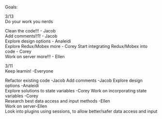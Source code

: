 Goals:


3/13  
Do your work you nerds  


Clean the code!!! - Jacob  
Add comments!!1! - Jacob  
Explore design options - Analeidi  
Explore Redux/Mobex more - Corey
Start integrating Redux/Mobex into code - Corey  
Work on server more!!! - Ellen  



3/11  
Keep learnin! -Everyone

Refactor existing code -Jacob
Add comments -Jacob
Explore design options -Analeidi  
Explore solutions to state variables -Corey
Work on incorporating state variables -Corey  
Research best data access and input methods -Ellen  
Work on server-Ellen  
  Look into plugins using sessions, to allow better/safer data access and input

